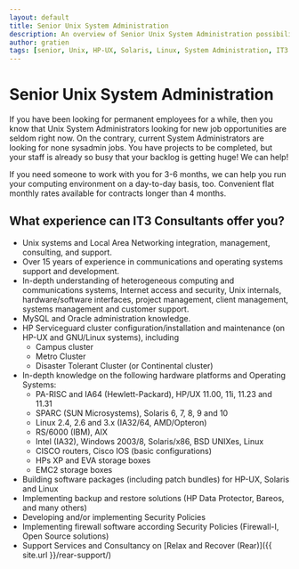 ```yaml
---
layout: default
title: Senior Unix System Administration
description: An overview of Senior Unix System Administration possibilities
author: gratien
tags: [senior, Unix, HP-UX, Solaris, Linux, System Administration, IT3 Consultants]
---
```


# Senior Unix System Administration

If you have been looking for permanent employees for a while, then you know that Unix System Administrators looking for new job opportunities are seldom right now. On the contrary, current System Administrators are looking for none sysadmin jobs. You have projects to be completed, but your staff is already so busy that your backlog is getting huge! We can help!

If you need someone to work with you for 3-6 months, we can help you run your computing environment on a day-to-day basis, too. Convenient flat monthly rates available for contracts longer than 4 months.

## What experience can IT3 Consultants offer you?

 * Unix systems and Local Area Networking integration, management, consulting, and support.
 * Over 15 years of experience in communications and operating systems support and development.
 * In-depth understanding of heterogeneous computing and communications systems, Internet access and security, Unix internals, hardware/software interfaces, project management, client management, systems management and customer support.
 * MySQL and Oracle administration knowledge.
 * HP Serviceguard cluster configuration/installation and maintenance (on HP-UX and GNU/Linux systems), including
   - Campus cluster
   - Metro Cluster
   - Disaster Tolerant Cluster (or Continental cluster)
 * In-depth knowledge on the following hardware platforms and Operating Systems:
   - PA-RISC and IA64 (Hewlett-Packard), HP/UX  11.00, 11i, 11.23 and 11.31
   - SPARC (SUN Microsystems), Solaris 6, 7, 8, 9 and 10
   - Linux 2.4, 2.6 and 3.x (IA32/64, AMD/Opteron)
   - RS/6000 (IBM), AIX
   - Intel (IA32), Windows 2003/8, Solaris/x86, BSD UNIXes, Linux
   - CISCO routers, Cisco IOS (basic configurations)
   - HPs XP and EVA storage boxes
   - EMC2 storage boxes
 * Building software packages (including patch bundles) for HP-UX, Solaris and Linux
 * Implementing backup and restore solutions (HP Data Protector, Bareos, and many others)
 * Developing and/or implementing Security Policies
 * Implementing firewall software according Security Policies (Firewall-I, Open Source solutions)
 * Support Services and Consultancy on [Relax and Recover (Rear)]({{ site.url }}/rear-support/)

